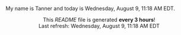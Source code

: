 My name is Tanner and today is Wednesday, August 9, 11:18 AM EDT.

<p align="center">This <i>README</i> file is generated <b>every 3 hours</b>!</br>Last refresh: Wednesday, August 9, 11:18 AM EDT<br /></p>
